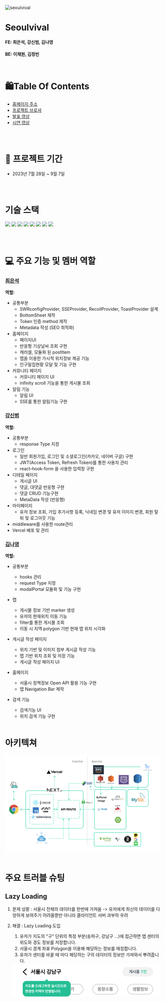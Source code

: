 ![seoulvival](https://github.com/living-in-seoul/frontend/assets/83047601/7005ca70-f9ee-4619-b8af-113fb132b99d)

# Seoulvival

#### FE: 최은석, 강신범, 김나영

#### BE: 이채원, 김정빈

<br />

# 🛍️Table Of Contents

- <a href='https://seoulvival.com/'>홈페이지 주소</a>
- <a href='https://www.notion.so/SEOULVIVAL-392b247478d740ef82a1adca716b8a19'>프로젝트 브로셔</a>
- <a href=''>발표 영상</a>
- <a href='https://www.youtube.com/watch?v=UyvLrOI85wQ'>시연 영상</a>

<br />
<br />

# 📅 프로젝트 기간

- 2023년 7월 28일 ~ 9월 7일

<br />
<br />

# 기술 스택

<p> 
 <img src="https://img.shields.io/badge/Next.js-000000?style=flat&logo=Next.js&logoColor=white"/>
 <img src="https://img.shields.io/badge/react-61DAFB?style=flat&logo=react&logoColor=000000"/>
  <img src="https://img.shields.io/badge/typescript-1572B6?style=flat&logo=typescript&logoColor=000000"/>
 <img src="https://img.shields.io/badge/javascript-F7DF1E?style=flat&logo=javascript&logoColor=000000"/>
 <img src="https://img.shields.io/badge/recoil-61DAFB?style=flat&logo=recoil&logoColor=000000"/> 
 <img src="https://img.shields.io/badge/SWR-000000?style=flat&logo=vercel&logoColor=white"/> 
 <img src="https://img.shields.io/badge/css-1572B6?style=flat&logo=css3&logoColor=000000"/>
 <img src="https://img.shields.io/badge/tailwindcss-1252B6?style=flat&logo=tailwindcss&logoColor=white"/>
</p>

<br />
<br />

# 💻 주요 기능 및 멤버 역할

### <a href="https://github.com/nonjk2">최은석</a>

**역할:**

- 공통부분
  - SWRconfigProvider, SSEProvider, RecoilProvider, ToastProvider 설계
  - BottomSheet 제작
  - Token 인증 method 제작
  - Metadata 작성 (SEO 최적화)
- 홈페이지
  - 페이지UI
  - 반응형 기상날씨 조회 구현
  - 캐러셀, 모듈화 된 postItem
  - 맵을 이용한 가시적 위치정보 제공 기능
  - 인구밀집현황 모달 및 기능 구현
- 커뮤니티 페이지
  - 커뮤니티 페이지 UI
  - infinity scroll 기능을 통한 게시물 조회
- 알림 기능
  - 알림 UI
  - SSE를 통한 알림기능 구현
    <br/>

### <a href="https://github.com/kangsinbeom">강신범</a>

**역할:**

- 공통부분
  - response Type 지정
- 로그인
  - 일반 회원가입, 로그인 및 소셜로그인(카카오, 네이버 구글) 구현
  - JWT(Access Token, Refresh Token)를 통한 사용자 관리
  - react-hook-form 을 사용한 입력창 구현
- 디테일 페이지
  - 게시글 UI
  - 댓글, 대댓글 반응형 구현
  - 댓글 CRUD 기능구현
  - MetaData 작성 (반응형)
- 마이페이지
  - 유저 정보 조회, 가입 추가사항 등록, 닉네임 변경 및 유저 이미지 변경, 회원 탈퇴 및 로그아웃 기능
- middleware를 사용한 route관리
- Vercel 배포 및 관리
  <br/>

### <a href='https://github.com/nayoung3669'>김나영</a>

**역할:**

- 공통부분
  - hooks 관리
  - request Type 지정
  - modalPortal 모듈화 및 기능 구현
- 맵
  - 게시물 정보 기반 marker 생성
  - 유저의 현재위치 이동 기능
  - filter를 통한 게시물 조회
  - 이동 시 지역 polygon 기반 현재 맵 위치 시각화
- 게시글 작성 페이지
  - 위치 기반 및 이미지 첨부 게시글 작성 기능
  - 맵 기반 위치 조회 및 저장 기능
  - 게시글 작성 페이지 UI
- 홈페이지

  - 서울시 정책정보 Open API 활용 기능 구현
  - 앱 Navigation Bar 제작

- 검색 기능

  - 검색기능 UI
  - 위치 검색 기능 구현

  <br />

# 아키텍쳐

<img src="./public/readme/architecture.png"/>

<br/>
<br/>

# 주요 트러블 슈팅

## Lazy Loading

1. 문제 상황 : 서울시 전체의 데이터를 한번에 가져옴
   -> 유저에게 최신의 데이터를 다양하게 보여주기 어려울뿐만 아니라 클라이언트 서버 과부하 우려
2. 해결 : Lazy Loading 도입
   1. 유저가 지도의 "구" 단위의 특정 부분(송파구, 강남구 ...)에 접근하면 맵 센터의 위도와 경도 정보를 저장합니다.
   2. 서울시 경계 좌표 Polygon을 이용해 해당하는 정보를 매칭합니다.
   3. 유저가 센터를 바꿀 때 마다 해당하는 구의 데이터의 정보만 가져와서 뿌려줍니다.
   
   <img src="./public/readme/mapheader.png"/>
